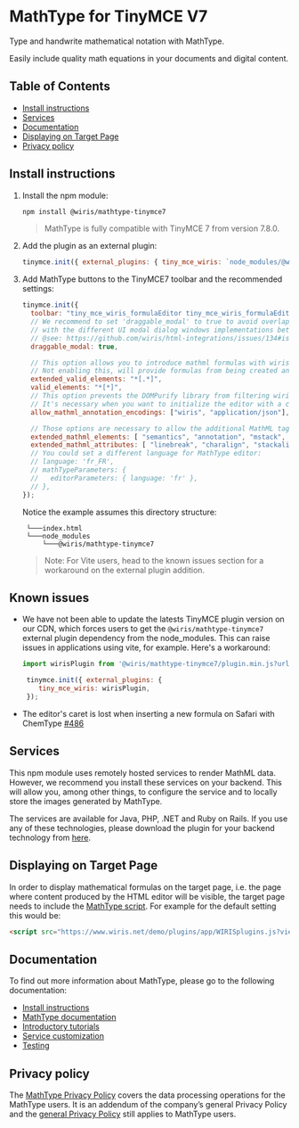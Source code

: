 # MathType for TinyMCE V7

Type and handwrite mathematical notation with MathType.

Easily include quality math equations in your documents and digital content.

## Table of Contents

- [Install instructions](#install-instructions)
- [Services](#services)
- [Documentation](#documentation)
- [Displaying on Target Page](#displaying-on-target-page)
- [Privacy policy](#privacy-policy)

## Install instructions

1. Install the npm module:

   ```bash
   npm install @wiris/mathtype-tinymce7
   ```

   > MathType is fully compatible with TinyMCE 7 from version 7.8.0.

2. Add the plugin as an external plugin:

   ```js
   tinymce.init({ external_plugins: { tiny_mce_wiris: `node_modules/@wiris/mathtype-tinymce7/plugin.min.js` } });
   ```

3. Add MathType buttons to the TinyMCE7 toolbar and the recommended settings:

   ```js
   tinymce.init({
     toolbar: "tiny_mce_wiris_formulaEditor tiny_mce_wiris_formulaEditorChemistry",
     // We recommend to set 'draggable_modal' to true to avoid overlapping issues
     // with the different UI modal dialog windows implementations between core and third-party plugins on TinyMCE.
     // @see: https://github.com/wiris/html-integrations/issues/134#issuecomment-905448642
     draggable_modal: true,

     // This option allows you to introduce mathml formulas with wiris plugins.
     // Not enabling this, will provide formulas from being created and rendered.
     extended_valid_elements: "*[.*]",
     valid_elements: "*[*]",
     // This option prevents the DOMPurify library from filtering wiris MathML tags.
     // It's necessary when you want to initialize the editor with a content that contains handwritten formulas.
     allow_mathml_annotation_encodings: ["wiris", "application/json"],

     // Those options are necessary to allow the additional MathML tags to be saved in the editor.
     extended_mathml_elements: [ "semantics", "annotation", "mstack", "msline", "msrow", "none" ],
     extended_mathml_attributes: [ "linebreak", "charalign", "stackalign" ],
     // You could set a different language for MathType editor:
     // language: 'fr_FR',
     // mathTypeParameters: {
     //   editorParameters: { language: 'fr' },
     // },
   });
   ```

   Notice the example assumes this directory structure:

   ```
    └───index.html
    └───node_modules
        └───@wiris/mathtype-tinymce7
   ```

   > Note: For Vite users, head to the known issues section for a workaround on the external plugin addition.

## Known issues

- We have not been able to update the latests TinyMCE plugin version on our CDN, which forces users to get the `@wiris/mathtype-tinymce7` external plugin dependency from the node_modules. This can raise issues in applications using vite, for example. Here's a workaround:

  ```js
  import wirisPlugin from '@wiris/mathtype-tinymce7/plugin.min.js?url';

   tinymce.init({ external_plugins: {
      tiny_mce_wiris: wirisPlugin,
   });
  ```

- The editor's caret is lost when inserting a new formula on Safari with ChemType [#486](https://github.com/wiris/html-integrations/issues/486)

## Services

This npm module uses remotely hosted services to render MathML data. However, we recommend you install these services on your backend. This will allow you, among other things, to configure the service and to locally store the images generated by MathType.

The services are available for Java, PHP, .NET and Ruby on Rails. If you use any of these technologies, please download the plugin for your backend technology from [here](https://store.wiris.com/en/products/downloads/mathtype/integrations#froala?utm_source=npmjs&utm_medium=referral).

## Displaying on Target Page

In order to display mathematical formulas on the target page, i.e. the page where content produced by the HTML editor will be visible, the target page needs to include the [MathType script](https://docs.wiris.com/en/mathtype/mathtype_web/integrations/mathml-mode#add_a_script_to_head). For example for the default setting this would be:

```html
<script src="https://www.wiris.net/demo/plugins/app/WIRISplugins.js?viewer=image"></script>
```

## Documentation

To find out more information about MathType, please go to the following documentation:

- [Install instructions](https://docs.wiris.com/mathtype/en/mathtype-integrations/mathtype-for-html-editors/mathtype-for-tinymce.html?utm_source=npmjs&utm_medium=referral)
- [MathType documentation](https://docs.wiris.com/en/mathtype/mathtype_web/start?utm_source=npmjs&utm_medium=referral)
- [Introductory tutorials](https://docs.wiris.com/en/mathtype/mathtype_web/intro_tutorials?utm_source=npmjs&utm_medium=referral)
- [Service customization](https://docs.wiris.com/en/mathtype/mathtype_web/integrations/config-table?utm_source=npmjs&utm_medium=referral)
- [Testing](https://docs.wiris.com/en/mathtype/mathtype_web/integrations/html/plugins-test?utm_source=npmjs&utm_medium=referral)

## Privacy policy

The [MathType Privacy Policy](https://www.wiris.com/en/mathtype-privacy-policy/?utm_source=npmjs&utm_medium=referral) covers the data processing operations for the MathType users. It is an addendum of the company’s general Privacy Policy and the [general Privacy Policy](https://www.wiris.com/en/privacy-policy?utm_source=npmjs&utm_medium=referral) still applies to MathType users.
